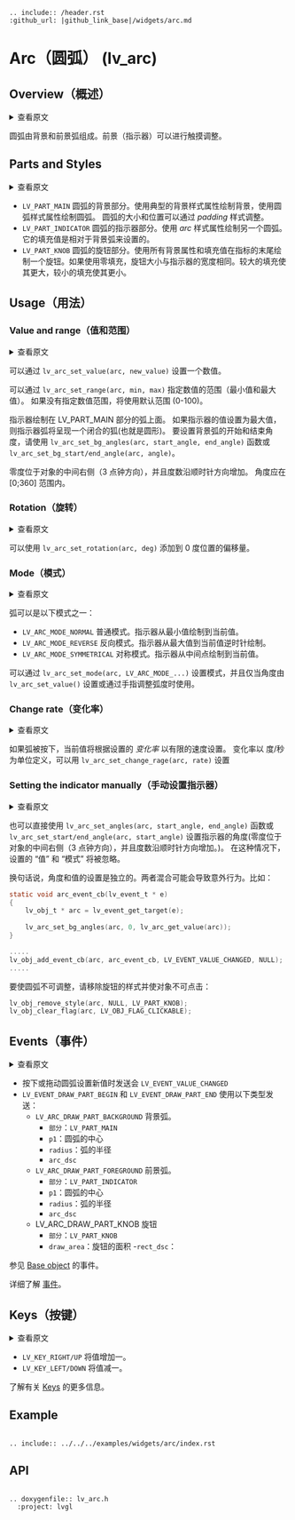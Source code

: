 ```eval_rst
.. include:: /header.rst 
:github_url: |github_link_base|/widgets/arc.md
```
# Arc（圆弧） (lv_arc)

## Overview（概述）

<details>
<summary>查看原文</summary>
<p>

The Arc consists of a background and a foreground arc. The foregrond (indicator) can be touch-adjusted.
 
</p>
</details>

圆弧由背景和前景弧组成。前景（指示器）可以进行触摸调整。

## Parts and Styles

<details>
<summary>查看原文</summary>
<p>

- `LV_PART_MAIN`  Draws a background using the typical background style properties and an arc using the arc style properties. The arc's size and position will respect the *padding* style properties.
- `LV_PART_INDICATOR` Draws an other arc using the *arc* style properties. Its padding values are interpreted relative to the background arc. 
- `LV_PART_KNOB` Draws a handle on the end of the indicator using all background properties and padding values. With zero padding the knob size is the same as the indicator's width. 
Larger padding makes it larger, smaller padding makes it smaller. 
 
</p>
</details>

- `LV_PART_MAIN` 圆弧的背景部分。使用典型的背景样式属性绘制背景，使用圆弧样式属性绘制圆弧。 圆弧的大小和位置可以通过 *padding* 样式调整。
- `LV_PART_INDICATOR` 圆弧的指示器部分。使用 *arc* 样式属性绘制另一个圆弧。 它的填充值是相对于背景弧来设置的。
- `LV_PART_KNOB` 圆弧的旋钮部分。使用所有背景属性和填充值在指标的末尾绘制一个旋钮。如果使用零填充，旋钮大小与指示器的宽度相同。较大的填充使其更大，较小的填充使其更小。

## Usage（用法）

### Value and range（值和范围）

<details>
<summary>查看原文</summary>
<p>

A new value can be set using `lv_arc_set_value(arc, new_value)`. 
The value is interpreted in a range (minimum and maximum values) which can be modified with `lv_arc_set_range(arc, min, max)`.
The default range is 0..100.

The indicator arc is drawn on the main part's arc. This if the value is set to maximum the indicator arc will cover the entire "background" arc.
To set the start and end angle of the background arc use the `lv_arc_set_bg_angles(arc, start_angle, end_angle)` functions or `lv_arc_set_bg_start/end_angle(arc, angle)`. 

Zero degrees is at the middle right (3 o'clock) of the object and the degrees are increasing in clockwise direction.
The angles should be in the [0;360] range. 
 
</p>
</details>

可以通过 `lv_arc_set_value(arc, new_value)` 设置一个数值。

可以通过 `lv_arc_set_range(arc, min, max)` 指定数值的范围（最小值和最大值）。
如果没有指定数值范围，将使用默认范围 (0-100)。

指示器绘制在 LV_PART_MAIN 部分的弧上面。 如果指示器的值设置为最大值，则指示器弧将呈现一个闭合的狐(也就是圆形)。
要设置背景弧的开始和结束角度，请使用 `lv_arc_set_bg_angles(arc, start_angle, end_angle)` 函数或 `lv_arc_set_bg_start/end_angle(arc, angle)`。

零度位于对象的中间右侧（3 点钟方向），并且度数沿顺时针方向增加。
角度应在 [0;360] 范围内。

### Rotation（旋转）

<details>
<summary>查看原文</summary>
<p>

An offset to the 0 degree position can added with `lv_arc_set_rotation(arc, deg)`.
 
</p>
</details>

可以使用 `lv_arc_set_rotation(arc, deg)` 添加到 0 度位置的偏移量。

### Mode（模式）

<details>
<summary>查看原文</summary>
<p>

The arc can be one of the following modes:
- `LV_ARC_MODE_NORMAL` The indicator arc is drawn from the minimimum value to the current.
- `LV_ARC_MODE_REVERSE` The indicator arc is drawn counter-clockwise from the maximum value to the current.
- `LV_ARC_MODE_SYMMETRICAL` The indicator arc is drawn from the middle point to the current value.

The mode can be set by `lv_arc_set_mode(arc, LV_ARC_MODE_...)` and used only if the the angle is set by `lv_arc_set_value()` or the arc is adjusted by finger.
 
</p>
</details>

弧可以是以下模式之一：
- `LV_ARC_MODE_NORMAL` 普通模式。指示器从最小值绘制到当前值。
- `LV_ARC_MODE_REVERSE` 反向模式。指示器从最大值到当前值逆时针绘制。
- `LV_ARC_MODE_SYMMETRICAL` 对称模式。指示器从中间点绘制到当前值。

可以通过 `lv_arc_set_mode(arc, LV_ARC_MODE_...)` 设置模式，并且仅当角度由 `lv_arc_set_value()` 设置或通过手指调整弧度时使用。

### Change rate（变化率）

<details>
<summary>查看原文</summary>
<p>

If the arc is pressed the current value will set with a limited speed according to the set *change rate*. 
The change rate is defined in degree/second unit and can be set with `lv_arc_set_change_rage(arc, rate)`
 
</p>
</details>

如果弧被按下，当前值将根据设置的 *变化率* 以有限的速度设置。
变化率以 度/秒 为单位定义，可以用 `lv_arc_set_change_rage(arc, rate)` 设置

### Setting the indicator manually（手动设置指示器）

<details>
<summary>查看原文</summary>
<p>

It also possible to set the angles of the indicator arc directly with `lv_arc_set_angles(arc, start_angle, end_angle)` function or `lv_arc_set_start/end_angle(arc, start_angle)`.
In this case the set "value" and "mode" is ignored.

In other words, the angle and value settings are independent. You should exclusively use one or the other. Mixing the two might result in unintended behavior.

To make the arc non-adjustabe remove the style of the knob and make the object non-clickable:
 
</p>
</details>

也可以直接使用 `lv_arc_set_angles(arc, start_angle, end_angle)` 函数或 `lv_arc_set_start/end_angle(arc, start_angle)` 设置指示器的角度(零度位于对象的中间右侧（3 点钟方向），并且度数沿顺时针方向增加。)。
在这种情况下，设置的 “值” 和 “模式” 将被忽略。

换句话说，角度和值的设置是独立的。两者混合可能会导致意外行为。比如：

```c
static void arc_event_cb(lv_event_t * e)
{
    lv_obj_t * arc = lv_event_get_target(e);
    
	lv_arc_set_bg_angles(arc, 0, lv_arc_get_value(arc));
}

.....
lv_obj_add_event_cb(arc, arc_event_cb, LV_EVENT_VALUE_CHANGED, NULL);
.....
```


要使圆弧不可调整，请移除旋钮的样式并使对象不可点击：

```c
lv_obj_remove_style(arc, NULL, LV_PART_KNOB);
lv_obj_clear_flag(arc, LV_OBJ_FLAG_CLICKABLE);
```

## Events（事件）

<details>
<summary>查看原文</summary>
<p>

- `LV_EVENT_VALUE_CHANGED` sent when the arc is pressed/dragged to set a new value.
- `LV_EVENT_DRAW_PART_BEGIN` and `LV_EVENT_DRAW_PART_END` are sent with the following types:
    - `LV_ARC_DRAW_PART_BACKGROUND` The background arc. 
        - `part`: `LV_PART_MAIN`
        - `p1`: center of the arc
        - `radius`: radius of the arc
        - `arc_dsc`
    - `LV_ARC_DRAW_PART_FOREGROUND` The foreground arc.  
        - `part`: `LV_PART_INDICATOR`
        - `p1`: center of the arc
        - `radius`: radius of the arc
        - `arc_dsc`
    - LV_ARC_DRAW_PART_KNOB The knob
        - `part`: `LV_PART_KNOB`
        - `draw_area`: the arae of the knob
        - `rect_dsc`:
    
See the events of the [Base object](/widgets/obj) too.
    
Learn more about [Events](/overview/event).
 
</p>
</details>

- 按下或拖动圆弧设置新值时发送会 `LV_EVENT_VALUE_CHANGED`
- `LV_EVENT_DRAW_PART_BEGIN` 和 `LV_EVENT_DRAW_PART_END` 使用以下类型发送：
     - `LV_ARC_DRAW_PART_BACKGROUND` 背景弧。
         - `部分`：`LV_PART_MAIN`
         - `p1`：圆弧的中心
         - `radius`：弧的半径
         - `arc_dsc`
     - `LV_ARC_DRAW_PART_FOREGROUND` 前景弧。
         - `部分`：`LV_PART_INDICATOR`
         - `p1`：圆弧的中心
         - `radius`：弧的半径
         - `arc_dsc`
     - LV_ARC_DRAW_PART_KNOB 旋钮
         - `部分`：`LV_PART_KNOB`
         - `draw_area`：旋钮的面积
         -`rect_dsc`：
    
参见 [Base object](/widgets/obj) 的事件。
    
详细了解 [事件](/overview/event)。

## Keys（按键）

<details>
<summary>查看原文</summary>
<p>

- `LV_KEY_RIGHT/UP` Increases the value by one.
- `LV_KEY_LEFT/DOWN` Decreases the value by one.


Learn more about [Keys](/overview/indev).

 
</p>
</details>

- `LV_KEY_RIGHT/UP` 将值增加一。
- `LV_KEY_LEFT/DOWN` 将值减一。


了解有关 [Keys](/overview/indev) 的更多信息。

## Example

```eval_rst

.. include:: ../../../examples/widgets/arc/index.rst

```

## API

```eval_rst

.. doxygenfile:: lv_arc.h
  :project: lvgl

```

